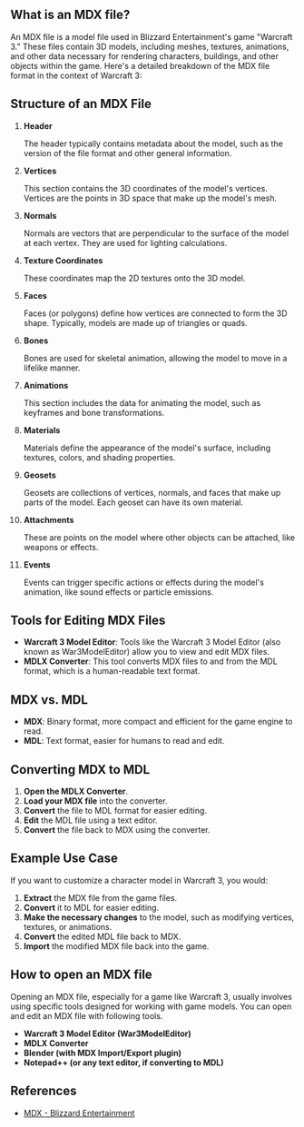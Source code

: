 ## What is an MDX file?

An MDX file is a model file used in Blizzard Entertainment's game "Warcraft 3." These files contain 3D models, including meshes, textures, animations, and other data necessary for rendering characters, buildings, and other objects within the game. Here's a detailed breakdown of the MDX file format in the context of Warcraft 3:

## Structure of an MDX File

1.  **Header**

    The header typically contains metadata about the model, such as the version of the file format and other general information.
1.  **Vertices**
    
    This section contains the 3D coordinates of the model's vertices. Vertices are the points in 3D space that make up the model's mesh.
1.  **Normals**
    
    Normals are vectors that are perpendicular to the surface of the model at each vertex. They are used for lighting calculations.
1.  **Texture Coordinates**
    
    These coordinates map the 2D textures onto the 3D model.
1.  **Faces**
    
    Faces (or polygons) define how vertices are connected to form the 3D shape. Typically, models are made up of triangles or quads.
1.  **Bones**
    
    Bones are used for skeletal animation, allowing the model to move in a lifelike manner.
1.  **Animations**
    
    This section includes the data for animating the model, such as keyframes and bone transformations.
1.  **Materials**
    
    Materials define the appearance of the model's surface, including textures, colors, and shading properties.
1.  **Geosets**
    
    Geosets are collections of vertices, normals, and faces that make up parts of the model. Each geoset can have its own material.
1.  **Attachments**
    
    These are points on the model where other objects can be attached, like weapons or effects.
1.  **Events**
    
    Events can trigger specific actions or effects during the model's animation, like sound effects or particle emissions.

## Tools for Editing MDX Files

-   **Warcraft 3 Model Editor**: Tools like the Warcraft 3 Model Editor (also known as War3ModelEditor) allow you to view and edit MDX files.
-   **MDLX Converter**: This tool converts MDX files to and from the MDL format, which is a human-readable text format.

## MDX vs. MDL

-   **MDX**: Binary format, more compact and efficient for the game engine to read.
-   **MDL**: Text format, easier for humans to read and edit.

## Converting MDX to MDL

1.  **Open the MDLX Converter**.
2.  **Load your MDX file** into the converter.
3.  **Convert** the file to MDL format for easier editing.
4.  **Edit** the MDL file using a text editor.
5.  **Convert** the file back to MDX using the converter.

## Example Use Case

If you want to customize a character model in Warcraft 3, you would:

1.  **Extract** the MDX file from the game files.
2.  **Convert** it to MDL for easier editing.
3.  **Make the necessary changes** to the model, such as modifying vertices, textures, or animations.
4.  **Convert** the edited MDL file back to MDX.
5.  **Import** the modified MDX file back into the game.

## How to open an MDX file

Opening an MDX file, especially for a game like Warcraft 3, usually involves using specific tools designed for working with game models. You can open and edit an MDX file with following tools.

-   **Warcraft 3 Model Editor (War3ModelEditor)**
-   **MDLX Converter**
-   **Blender (with MDX Import/Export plugin)**
-   **Notepad++ (or any text editor, if converting to MDL)**

## References
* [MDX - Blizzard Entertainment](https://en.wikipedia.org/wiki/MDX)
